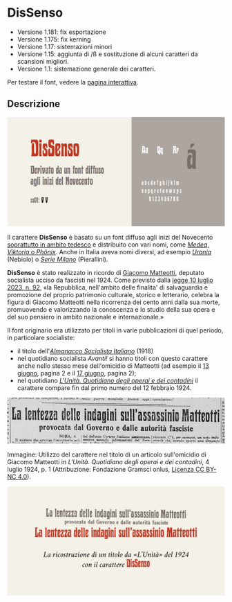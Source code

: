 # DisSenso
- Versione 1.181: fix esportazione
- Versione 1.175: fix kerning
- Versione 1.17: sistemazioni minori
- Versione 1.15: aggiunta di /ß e sostituzione di alcuni caratteri da scansioni migliori.
- Versione 1.1: sistemazione generale dei caratteri.

Per testare il font, vedere la [pagina interattiva](https://m-casanova.github.io/DisSenso/).

## Descrizione
![image](images/dissenso.jpg)

Il carattere **DisSenso** è basato su un font diffuso agli inizi del Novecento [soprattutto in ambito tedesco](https://www.typeoff.de/2022/08/how-old-is-the-specimen-and-the-typeface/) e
distribuito con vari nomi, come [*Medea*, *Viktoria* o *Phönix*](https://fontsinuse.com/typefaces/77099/viktoria).
Anche in Italia aveva nomi diversi, ad esempio *[Urania](https://books.google.it/books?id=QBDdVK3ifTMC&pg=RA2-PA97)* (Nebiolo) o *[Serie Milano](https://issuu.com/archiviotipografico/docs/pierallini___turchi/160)* (Pierallini).

**DisSenso** è stato realizzato in ricordo di [Giacomo Matteotti](https://it.wikipedia.org/wiki/Giacomo_Matteotti), deputato socialista ucciso da fascisti nel 1924.
Come previsto dalla [legge 10 luglio 2023, n. 92](https://www.gazzettaufficiale.it/eli/id/2023/07/21/23G00101/sg), «la Repubblica, nell'ambito delle finalita' di salvaguardia e promozione del proprio patrimonio culturale, storico e letterario, celebra la figura di Giacomo Matteotti nella ricorrenza dei cento anni dalla sua morte, promuovendo e valorizzando la conoscenza e lo studio della sua opera e del suo pensiero in ambito nazionale e internazionale.»

Il font originario era utilizzato per titoli in varie pubblicazioni di quel periodo, in particolare socialiste:
* il titolo dell'*[Almanacco Socialista Italiano](https://books.google.it/books?id=tMSXj9P78NEC&pg=PA1)* (1918)
* nel quotidiano socialista *Avanti!* si hanno titoli con questo carattere anche nello stesso mese dell'omicidio di Matteotti (ad esempio il [13 giugno](https://avanti.senato.it/js/pdfjs-dist/web/viewer.html?file=/files/reader.php?f%3DAvanti%201896-1993%20PDF/10.%20Avanti%20Ed.%20Nazionale%20%28Milano%29%201922-1924%20OCR%2FRAV0037037_1924_0140.PDF), pagina 2 e
il [17 giugno](https://avanti.senato.it/js/pdfjs-dist/web/viewer.html?file=/files/reader.php?f%3DAvanti%201896-1993%20PDF/10.%20Avanti%20Ed.%20Nazionale%20(Milano)%201922-1924%20OCR/19240617_143_1_Edizione+milanese.pdf), pagina 2);
* nel quotidiano [_L'Unità. Quotidiano degli operai e dei contadini_](https://www.archivipci.it/mirador.html?manifest-url=https://iiif.fondazionegramsci.org/manifest/iiif-gramsci-0003/66d192d0bc904727d084fcae/manifest.json) il carattere compare fin dal primo numero del 12 febbraio 1924.

 ![image](images/Matteotti_1924.jpg)
 
Immagine: Utilizzo del carattere nel titolo di un articolo sull'omicidio di Giacomo Matteotti in _L'Unità. Quotidiano degli operai e dei contadini_, 4 luglio 1924, p. 1 (Attribuzione: Fondazione Gramsci onlus, [Licenza CC BY-NC 4.0](https://creativecommons.org/licenses/by-nc/4.0/)).

![image](images/dissenso_b.jpg)
